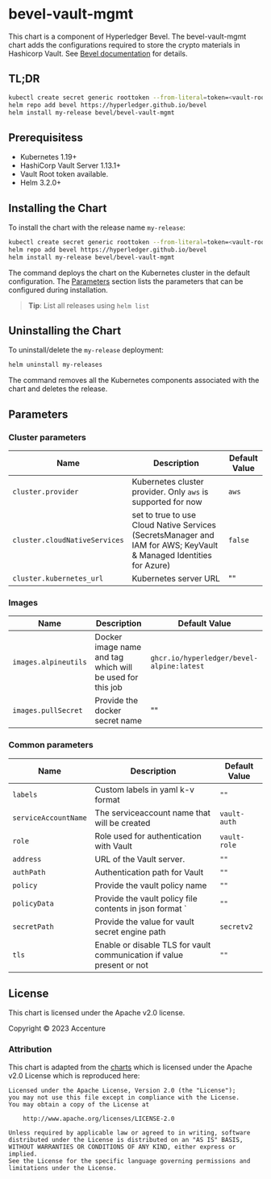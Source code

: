 [//]: # (##############################################################################################)
[//]: # (Copyright Accenture. All Rights Reserved.)
[//]: # (SPDX-License-Identifier: Apache-2.0)
[//]: # (##############################################################################################)
# bevel-vault-mgmt
This chart is a component of Hyperledger Bevel. The bevel-vault-mgmt chart adds the configurations required to store the crypto materials in Hashicorp Vault. See [Bevel documentation](https://hyperledger-bevel.readthedocs.io/en/latest/) for details.

## TL;DR

```bash
kubectl create secret generic roottoken --from-literal=token=<vault-root-token>
helm repo add bevel https://hyperledger.github.io/bevel
helm install my-release bevel/bevel-vault-mgmt
```

## Prerequisitess

- Kubernetes 1.19+
- HashiCorp Vault Server 1.13.1+
- Vault Root token available.
- Helm 3.2.0+

## Installing the Chart

To install the chart with the release name `my-release`:

```bash
kubectl create secret generic roottoken --from-literal=token=<vault-root-token>
helm repo add bevel https://hyperledger.github.io/bevel
helm install my-release bevel/bevel-vault-mgmt
```

The command deploys the chart on the Kubernetes cluster in the default configuration. The [Parameters](#parameters) section lists the parameters that can be configured during installation.

> **Tip**: List all releases using `helm list`

## Uninstalling the Chart

To uninstall/delete the `my-release` deployment:

```bash
helm uninstall my-releases
```

The command removes all the Kubernetes components associated with the chart and deletes the release.

## Parameters

### Cluster parameters
| Name  | Description   | Default Value |
|-------|---------|-----|
| `cluster.provider` | Kubernetes cluster provider. Only `aws` is supported for now | `aws`  |
| `cluster.cloudNativeServices` | set to true to use Cloud Native Services (SecretsManager and IAM for AWS; KeyVault & Managed Identities for Azure)    | `false`  |
| `cluster.kubernetes_url` | Kubernetes server URL | ""            |

### Images

| Name  | Description| Default Value   |
|------------|-----------|---------|
| `images.alpineutils`    | Docker image name and tag which will be used for this job | `ghcr.io/hyperledger/bevel-alpine:latest`  |
| `images.pullSecret` | Provide the docker secret name  | ""  |

### Common parameters

| Name   | Description  | Default Value |
|--------|---------|-------------|
| `labels` | Custom labels in yaml k-v format  | `""`  |
|`serviceAccountName` | The serviceaccount name that will be created| `vault-auth` |
| `role`  | Role used for authentication with Vault | `vault-role`    |
| `address`| URL of the Vault server.    | `""`            |
| `authPath`    | Authentication path for Vault  | `""`            |
| `policy` | Provide the vault policy name  | `""`            |
| `policyData` | Provide the vault policy file contents in json format `| `""` |
| `secretPath` | Provide the value for vault secret engine path   | `secretv2`  |
| `tls` | Enable or disable TLS for vault communication if value present or not | `""`  |

## License

This chart is licensed under the Apache v2.0 license.

Copyright &copy; 2023 Accenture

### Attribution

This chart is adapted from the [charts](https://hyperledger.github.io/bevel/) which is licensed under the Apache v2.0 License which is reproduced here:

```
Licensed under the Apache License, Version 2.0 (the "License");
you may not use this file except in compliance with the License.
You may obtain a copy of the License at

    http://www.apache.org/licenses/LICENSE-2.0

Unless required by applicable law or agreed to in writing, software
distributed under the License is distributed on an "AS IS" BASIS,
WITHOUT WARRANTIES OR CONDITIONS OF ANY KIND, either express or implied.
See the License for the specific language governing permissions and
limitations under the License.
```
